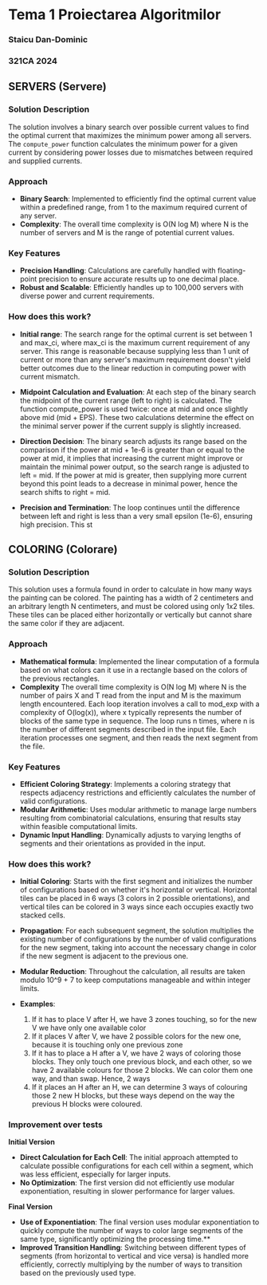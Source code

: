 # Tema 1 Proiectarea Algoritmilor

### Staicu Dan-Dominic
### 321CA 2024

## SERVERS (Servere)

### Solution Description
The solution involves a binary search over possible current values to find the optimal current that maximizes the minimum power among all servers. The `compute_power` function calculates the minimum power for a given current by considering power losses due to mismatches between required and supplied currents.

### Approach
- **Binary Search**: Implemented to efficiently find the optimal current value within a predefined range, from 1 to the maximum required current of any server.
- **Complexity**: The overall time complexity is O(N log M) where N is the number of servers and M is the range of potential current values.

### Key Features
- **Precision Handling**: Calculations are carefully handled with floating-point precision to ensure accurate results up to one decimal place.
- **Robust and Scalable**: Efficiently handles up to 100,000 servers with diverse power and current requirements.

### How does this work?
- **Initial range**: The search range for the optimal current is set between 1 and max_ci, where max_ci is the maximum current requirement of any server. This range is reasonable because supplying less than 1 unit of current or more than any server's maximum requirement doesn't yield better outcomes due to the linear reduction in computing power with current mismatch.

- **Midpoint Calculation and Evaluation**: At each step of the binary search the midpoint of the current range (left to right) is calculated. The function compute_power is used twice: once at mid and once slightly above mid (mid + EPS). These two calculations determine the effect on the minimal server power if the current supply is slightly increased.

- **Direction Decision**: The binary search adjusts its range based on the comparison if the power at mid + 1e-6 is greater than or equal to the power at mid, it implies that increasing the current might improve or maintain the minimal power output, so the search range is adjusted to left = mid. If the power at mid is greater, then supplying more current beyond this point leads to a decrease in minimal power, hence the search shifts to right = mid.

- **Precision and Termination**: The loop continues until the difference between left and right is less than a very small epsilon (1e-6), ensuring high precision. This st


## COLORING (Colorare)

### Solution Description

This solution uses a formula found in order to calculate in how many ways the painting can be colored. The painting has a width of 2 centimeters and an arbitrary length N centimeters, and must be colored using only 1x2 tiles. These tiles can be placed either horizontally or vertically but cannot share the same color if they are adjacent.

### Approach
- **Mathematical formula**: Implemented the linear computation of a formula based on what colors can it use in a rectangle based on the colors of the previous rectangles.
- **Complexity** The overall time complexity is O(N log M) where N is the number of pairs X and T read from the input and M is the maximum length encountered. Each loop iteration involves a call to mod_exp with a complexity of O(log⁡(x)), where x typically represents the number of blocks of the same type in sequence. The loop runs n times, where n is the number of different segments described in the input file. Each iteration processes one segment, and then reads the next segment from the file.


### Key Features

- **Efficient Coloring Strategy**: Implements a coloring strategy that respects adjacency restrictions and efficiently calculates the number of valid configurations.
- **Modular Arithmetic**: Uses modular arithmetic to manage large numbers resulting from combinatorial calculations, ensuring that results stay within feasible computational limits.
- **Dynamic Input Handling**: Dynamically adjusts to varying lengths of segments and their orientations as provided in the input.

### How does this work?

- **Initial Coloring**: Starts with the first segment and initializes the number of configurations based on whether it's horizontal or vertical. Horizontal tiles can be placed in 6 ways (3 colors in 2 possible orientations), and vertical tiles can be colored in 3 ways since each occupies exactly two stacked cells.
- **Propagation**: For each subsequent segment, the solution multiplies the existing number of configurations by the number of valid configurations for the new segment, taking into account the necessary change in color if the new segment is adjacent to the previous one.
- **Modular Reduction**: Throughout the calculation, all results are taken modulo 10^9 + 7 to keep computations manageable and within integer limits.

- **Examples**:
    1. If it has to place V after H, we have 3 zones touching, so for the new V we have only one available color
    2. If it places V after V, we have 2 possible colors for the new one, because it is touching only one previous zone
    3. If it has to place a H after a V, we have 2 ways of coloring those blocks. They only touch one previous block, and each other, so we have 2 available colours for those 2 blocks. We can color them one way, and than swap. Hence, 2 ways
    4. If it places an H after an H, we can determine 3 ways of colouring those 2 new H blocks, but these ways depend on the way the previous H blocks were coloured.

### Improvement over tests
**Initial Version**

- **Direct Calculation for Each Cell**: The initial approach attempted to calculate possible configurations for each cell within a segment, which was less efficient, especially for larger inputs.
- **No Optimization**: The first version did not efficiently use modular exponentiation, resulting in slower performance for larger values.

**Final Version**

- **Use of Exponentiation**: The final version uses modular exponentiation to quickly compute the number of ways to color large segments of the same type, significantly optimizing the processing time.**
- **Improved Transition Handling**: Switching between different types of segments (from horizontal to vertical and vice versa) is handled more efficiently, correctly multiplying by the number of ways to transition based on the previously used type.

